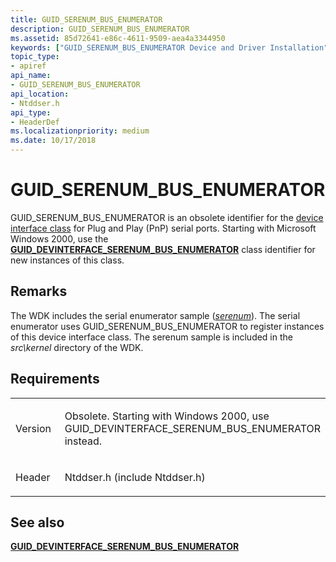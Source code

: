 ```yaml
---
title: GUID_SERENUM_BUS_ENUMERATOR
description: GUID_SERENUM_BUS_ENUMERATOR
ms.assetid: 85d72641-e86c-4611-9509-aea4a3344950
keywords: ["GUID_SERENUM_BUS_ENUMERATOR Device and Driver Installation"]
topic_type:
- apiref
api_name:
- GUID_SERENUM_BUS_ENUMERATOR
api_location:
- Ntddser.h
api_type:
- HeaderDef
ms.localizationpriority: medium
ms.date: 10/17/2018
---
```


# GUID_SERENUM_BUS_ENUMERATOR


GUID_SERENUM_BUS_ENUMERATOR is an obsolete identifier for the [device interface class](https://msdn.microsoft.com/library/windows/hardware/ff541339) for Plug and Play (PnP) serial ports. Starting with Microsoft Windows 2000, use the [**GUID_DEVINTERFACE_SERENUM_BUS_ENUMERATOR**](guid-devinterface-serenum-bus-enumerator.md) class identifier for new instances of this class.

Remarks
-------

The WDK includes the serial enumerator sample ([*serenum*](https://msdn.microsoft.com/library/windows/hardware/ff546505)). The serial enumerator uses GUID_SERENUM_BUS_ENUMERATOR to register instances of this device interface class. The serenum sample is included in the *src\\kernel* directory of the WDK.

Requirements
------------

<table>
<colgroup>
<col width="50%" />
<col width="50%" />
</colgroup>
<tbody>
<tr class="odd">
<td align="left"><p>Version</p></td>
<td align="left"><p>Obsolete. Starting with Windows 2000, use GUID_DEVINTERFACE_SERENUM_BUS_ENUMERATOR instead.</p></td>
</tr>
<tr class="even">
<td align="left"><p>Header</p></td>
<td align="left">Ntddser.h (include Ntddser.h)</td>
</tr>
</tbody>
</table>

## See also


[**GUID_DEVINTERFACE_SERENUM_BUS_ENUMERATOR**](guid-devinterface-serenum-bus-enumerator.md)

 

 






